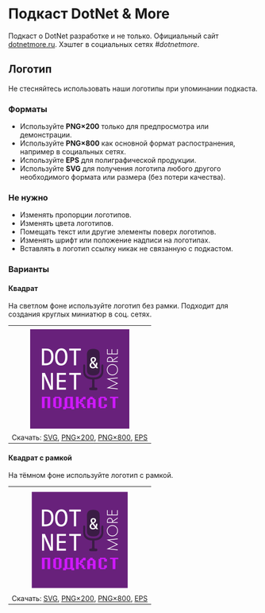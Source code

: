 ﻿# Подкаст DotNet & More

Подкаст о DotNet разработке и не только. Официальный сайт [dotnetmore.ru](https://dotnetmore.ru/). Хэштег в социальных сетях _#dotnetmore_.

## Логотип

Не стесняйтесь использовать наши логотипы при упоминании подкаста.

### Форматы

- Используйте **PNG×200** только для предпросмотра или демонстрации.
- Используйте **PNG×800** как основной формат распостранения, например в социальных сетях.
- Используйте **EPS** для полиграфической продукции.
- Используйте **SVG** для получения логотипа любого другого необходимого формата или размера (без потери качества).

### Не нужно

- Изменять пропорции логотипов.
- Изменять цвета логотипов.
- Помещать текст или другие элементы поверх логотипов.
- Изменять шрифт или положение надписи на логотипах.
- Вставлять в логотип ссылку никак не связанную с подкастом.

### Варианты

#### Квадрат

На светлом фоне используйте логотип без рамки. Подходит для создания круглых миниатюр в соц. сетях.

|       |
| :---: |
|       |
| ![Квадрат](dotnetmore-logo-squared-200.png) |
| Скачать: [SVG](https://raw.githubusercontent.com/DotNetRu/BrandBook/master/Logo/More/dotnetmore-logo-squared.svg), [PNG×200](https://raw.githubusercontent.com/DotNetRu/BrandBook/master/Logo/More/dotnetmore-logo-squared-200.png), [PNG×800](https://raw.githubusercontent.com/DotNetRu/BrandBook/master/Logo/More/dotnetmore-logo-squared-800.png), [EPS](https://raw.githubusercontent.com/DotNetRu/BrandBook/master/Logo/More/dotnetmore-logo-squared.eps) |

#### Квадрат с рамкой

На тёмном фоне используйте логотип с рамкой.

|       |
| :---: |
|       |
| ![Квадрат с рамкой](dotnetmore-logo-squared-bordered-200.png) |
| Скачать: [SVG](https://raw.githubusercontent.com/DotNetRu/BrandBook/master/Logo/More/dotnetmore-logo-squared-bordered.svg), [PNG×200](https://raw.githubusercontent.com/DotNetRu/BrandBook/master/Logo/More/dotnetmore-logo-squared-bordered-200.png), [PNG×800](https://raw.githubusercontent.com/DotNetRu/BrandBook/master/Logo/More/dotnetmore-logo-squared-bordered-800.png), [EPS](https://raw.githubusercontent.com/DotNetRu/BrandBook/master/Logo/More/dotnetmore-logo-squared-bordered.eps) |

